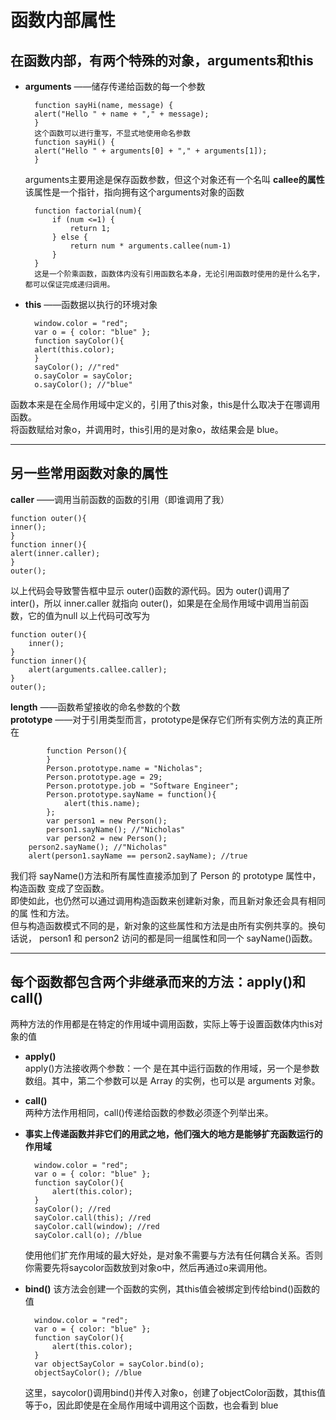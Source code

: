 # 函数内部属性 
## 在函数内部，有两个特殊的对象，arguments和this    
* __arguments__ ——储存传递给函数的每一个参数    
    
        function sayHi(name, message) {
        alert("Hello " + name + "," + message);
        } 
        这个函数可以进行重写，不显式地使用命名参数
        function sayHi() {
        alert("Hello " + arguments[0] + "," + arguments[1]);
        }   
    arguments主要用途是保存函数参数，但这个对象还有一个名叫 __callee的属性__    
    该属性是一个指针，指向拥有这个arguments对象的函数   

        function factorial(num){
            if (num <=1) {
                return 1;
            } else {
                return num * arguments.callee(num-1)
            }
        }   
        这是一个阶乘函数，函数体内没有引用函数名本身，无论引用函数时使用的是什么名字，都可以保证完成递归调用。
* __this__  ——函数据以执行的环境对象  

        window.color = "red"; 
        var o = { color: "blue" };  
        function sayColor(){  
        alert(this.color);  
        }  
        sayColor(); //"red"  
        o.sayColor = sayColor;  
        o.sayColor(); //"blue"   
函数本来是在全局作用域中定义的，引用了this对象，this是什么取决于在哪调用函数。  
将函数赋给对象o，并调用时，this引用的是对象o，故结果会是 blue。  
***
## 另一些常用函数对象的属性  
__caller__ ——调用当前函数的函数的引用（即谁调用了我） 

    function outer(){
    inner();
    }
    function inner(){
    alert(inner.caller);
    }
    outer();
以上代码会导致警告框中显示 outer()函数的源代码。因为 outer()调用了 inter()，所以
inner.caller 就指向 outer()，如果是在全局作用域中调用当前函数，它的值为null 
以上代码可改写为  

    function outer(){
        inner();
    }
    function inner(){
        alert(arguments.callee.caller);
    }
    outer();    
__length__ ——函数希望接收的命名参数的个数     
__prototype__ ——对于引用类型而言，prototype是保存它们所有实例方法的真正所在 

            function Person(){
            }
            Person.prototype.name = "Nicholas";
            Person.prototype.age = 29;
            Person.prototype.job = "Software Engineer";
            Person.prototype.sayName = function(){
                alert(this.name);
            };
            var person1 = new Person();
            person1.sayName(); //"Nicholas"
            var person2 = new Person();
        person2.sayName(); //"Nicholas"
        alert(person1.sayName == person2.sayName); //true   
我们将 sayName()方法和所有属性直接添加到了 Person 的 prototype 属性中，构造函数
变成了空函数。  
即使如此，也仍然可以通过调用构造函数来创建新对象，而且新对象还会具有相同的属
性和方法。  
但与构造函数模式不同的是，新对象的这些属性和方法是由所有实例共享的。换句话说，
person1 和 person2 访问的都是同一组属性和同一个 sayName()函数。
    
***   
## 每个函数都包含两个非继承而来的方法：apply()和call() 
两种方法的作用都是在特定的作用域中调用函数，实际上等于设置函数体内this对象的值 
* __apply()__   
apply()方法接收两个参数：一个
是在其中运行函数的作用域，另一个是参数数组。其中，第二个参数可以是 Array 的实例，也可以是
arguments 对象。    
* __call()__    
两种方法作用相同，call()传递给函数的参数必须逐个列举出来。  
* __事实上传递函数并非它们的用武之地，他们强大的地方是能够扩充函数运行的作用域__  

        window.color = "red";
        var o = { color: "blue" };
        function sayColor(){
            alert(this.color);
        }
        sayColor(); //red
        sayColor.call(this); //red
        sayColor.call(window); //red
        sayColor.call(o); //blue
    使用他们扩充作用域的最大好处，是对象不需要与方法有任何耦合关系。否则你需要先将saycolor函数放到对象o中，然后再通过o来调用他。    
* __bind()__  该方法会创建一个函数的实例，其this值会被绑定到传给bind()函数的值  

        window.color = "red";
        var o = { color: "blue" };
        function sayColor(){
            alert(this.color);
        }
        var objectSayColor = sayColor.bind(o);
        objectSayColor(); //blue    
    这里，saycolor()调用bind()并传入对象o，创建了objectColor函数，其this值等于o，因此即使是在全局作用域中调用这个函数，也会看到 blue




